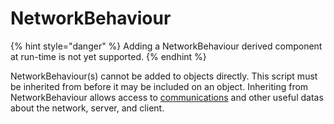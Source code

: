 # NetworkBehaviour

{% hint style="danger" %}
Adding a NetworkBehaviour derived component at run-time is not yet supported.
{% endhint %}

NetworkBehaviour(s) cannot be added to objects directly. This script must be inherited from before it may be included on an object. Inheriting from NetworkBehaviour allows access to [communications](../../guides/high-level-overview/terminology/communicating.md) and other useful datas about the network, server, and client.
